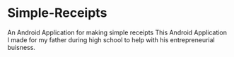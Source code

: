# Simple-Receipts
An Android Application for making simple receipts
This Android Application I made for my father during high school to help with his entrepreneurial buisness.
